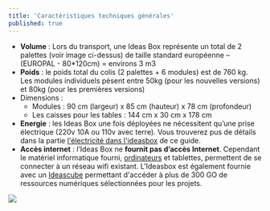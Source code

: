 ```yaml
---
title: 'Caractéristiques techniques générales'
published: true
---
```


* **Volume** : Lors du transport, une Ideas Box représente un total de 2 palettes (voir image ci-dessus) de taille standard européenne – (EUROPAL - 80*120cm) = environs 3 m3
* **Poids** :  le poids total du colis (2 palettes + 6 modules) est de 760 kg. Les modules individuels pèsent entre 50kg (pour les nouvelles versions) et 80kg (pour les premières versions)
* Dimensions : 
  * Modules : 90 cm (largeur) x 85 cm (hauteur) x 78 cm (profondeur)
  * Les caisses pour les tables : 144 cm x 30 cm x 178 cm
* **Energie** : les Ideas Box une fois déployées ne nécessitent qu’une prise électrique (220v 10A ou 110v avec terre). Vous trouverez pus de détails dans la partie [l'électricité dans l'ideasbox](http://ideasbox.doc.bibliosansfrontieres.org/fr/electricity-in-the-box) de ce guide.
* **Accès internet** : l’Ideas Box ne **fournit pas d’accès Internet**. Cependant le matériel informatique fourni, [ordinateurs](http://ideasbox.doc.bibliosansfrontieres.org/fr/computers) et tablettes, permettent de se connecter à un réseau wifi existant. L'Ideasbox est également fournie avec un [Ideascube](http://ideascube-hardware.doc.bibliosansfrontieres.org/en) permettant d'accéder à plus de 300 GO de ressources numériques sélectionnées pour les projets.

![](../ideasbox_palette.png)
